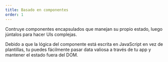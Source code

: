 ```yaml
---
title: Basado en componentes
order: 1
---
```


Contruye componentes encapsulados que manejan su propio estado, luego júntalos para hacer UIs complejas.

Debido a que la lógica del componente está escrita en JavaScript en vez de plantillas, tu puedes fácilmente pasar data valiosa a través de tu app y mantener el estado fuera del DOM.
